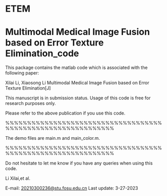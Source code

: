 # ETEM
# Multimodal Medical Image Fusion based on Error Texture Elimination_code

This package contains the matlab code which is associated with the following paper:

Xilai Li, Xiaosong Li  Multimodal Medical Image Fusion based on Error Texture Elimination[J]


This manuscript is in submission status. Usage of this code is free for research purposes only. 

Please refer to the above publication if you use this code.

%%%%%%%%%%%%%%%%%%%%%%%%%%%%%%%%%%%%%%%%%%%%%%%%%%%%%%%%%%%%%

The demo files are main.m and main_color.m. 

%%%%%%%%%%%%%%%%%%%%%%%%%%%%%%%%%%%%%%%%%%%%%%%%%%%%%%%%%%%%%

Do not hesitate to let me know if you have any queries when using this code.


Li Xilai,et al.   
                                                         
E-mail: 20210300236@stu.fosu.edu.cn
Last update: 3-27-2023
